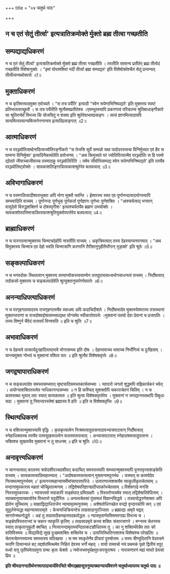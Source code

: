 +++
title = "०४ चतुर्थः पादः"

+++


## न च एतं सेतुं तीर्त्वा' इत्यत्रातिक्रमोक्ते र्मुक्तो ब्रह्म तीत्वा गच्छतीति

## सम्पद्याद्यधिकरणं

न च एतं सेतुं तीर्त्वा' इत्यत्रातिक्रमोक्ते र्मुक्तो ब्रह्म तीत्वा गच्छतीति । तरतीति सामान्य प्रतीतेर् ब्रह्म तीत्वेदं गच्छतीति विशेषानुक्तेः । "इमां घोरामशिवां नदीं तीर्त्वा ब्रह्म सम्पद्यत' इति विशेषोक्तेश्चैतं सेतुं प्रत्यन्यत् तीर्त्वेत्यन्यथोपपत्तेः ॥1॥

## मुक्ताधिकरणं

न च कृतिमत्त्वादमुक्त एवोच्यते । "स तत्र पर्येति' इत्यादौ "स्वेन रूपेणाभिनिष्पद्यते' इति मुक्तस्य स्पष्टं प्रतिभातत्वाच्छ्रुतौ । स तत्र पर्येतीति श्रुत्यैक्यप्रतीतेश्च ।एवम्भूतस्यापि प्रकरणत्वं परिकल्प्य श्रुतिबाधाङ्गीकारे सा श्रुतिरप्येवं विभज्य किं योजयितुं न शक्या इति श्रुतेरेवाभावप्रसङ्गः । सत्यं ज्ञानमित्यादावपि सत्यमित्यस्यान्यमित्यनेननान्वय इत्यादिप्रसङ्गात् ॥2॥

## आत्माधिकरणं

न च परञ्ज्योतिःशब्देनादित्यज्योतिरङ्गीकारे "स तेजसि सूर्ये सम्पन्नो यथा पादोदरस्त्वचा विनिर्मुच्यत एवं हैव स पाप्मना विनिर्मुक्त' इत्यादिनैकार्थतेति प्रयोजनम् । "अथ किमुच्यते परं ज्योतिरित्यात्मैव परञ्ज्योतिः स हि परमो द्योतते जीवाच्चाजीवाच्च तस्मादाहुः परञ्ज्योतिरिति । तमेव जीवोभिसम्पद्य स्वेन रूपेणाभिनिष्पद्यते' इति तस्यैव परञ्ज्योतिष्ट्वोक्तेः । सावकाशलिङ्गान्निरवकाशश्रुतेरेव बलवत्वात् ॥3॥

## अविभागाधिकरणं

न च परमगतित्वादीश्वराभुक्ता अपि भोगा मुक्तौ भवन्ति । ईश्वरस्य स्वत एव पूर्णानन्दत्वादभोगस्यापि सम्भवादिति वाच्यम् । पूर्णानन्दः पूर्णभुक् पूर्णकर्ता पूर्णज्ञानः पूर्णभाः पूर्णशक्तिः । "आश्चर्यत्वाद् भगवान् वासुदेवो विरुद्धशक्तिर्न च दोषस्पृगीशः' इत्याश्चर्यतयैव ब्रह्मण उभयोक्तेः । सावकाशोपपत्तिमात्रान्निरवकाशश्रुतियुक्तोपपत्तेरेव बलवत्वात् ॥4॥

## ब्राह्माधिकरणं

न च पारगतत्वान्मुक्तस्य चिन्मात्रदेहोपि नास्तीति वाच्यम् । अकृत्रिमत्वात् तस्य देहस्याप्यनपगमात् । "अथ विमुक्तस्य चिन्मात्र एव देहो भवति चिन्मात्राणि करणानि तैरीशानुगृहीतैर्भोगान् भुङ्क्ते' इति श्रुतेः ॥5॥

## सङ्कल्पाधिकरणं

न च भगवदोकः स्थितत्वान् मुक्तस्य तस्याप्योकस्त्वसाम्येन तत्तदुपायसाध्यभोगसाधनत्वं वाच्यम् । निर्दोषत्वात् तदोकसो मुक्तस्य च सङ्कल्पादेवेति श्रुत्युक्तानुसारेणोपपत्तेः ॥6॥

## अनन्याधिपत्याधिकरणं

न च परगृहगतत्वादस्य राजगृहगतस्यैव स्वाधमा अपि कदाचिदीशते । निर्दोषत्वादेव मुक्तस्येश्वरस्य तत्रस्थानां मुक्तान्तराणां च राजदोषवद्दोषासम्भवाद्यथा योग्यमेव स्वीकारोपपत्तेः ।मुक्तानां पतयो देवा देवानां च प्रजापतिः । तस्य विष्णुर्न चैवेदं पारावर्यं विनश्यति ॥ इति च श्रुतिः ॥7॥

## अभावाधिकरणं

न च देहभावे तत्कार्यदुःखादिस्तदभावे भोगासम्भव इति दोषः । देहाभावाच्च भावाच्च निर्भोगित्वं च दुःखिताम् । यान्त्यमुक्ता नोभयं च मुक्तानां वशिता यतः ॥ इति श्रुत्यैव विशेषक्लृप्तेः ॥8॥

## जगद्व्यापाराधिकरणं

न च सङ्कल्पादेव समस्तसम्भवात् सृष्ट्यादिसमस्तकार्यसम्भवः । व्यापारो जगतो शुद्धमपि वह्निकार्यकरं भवेत् । अयोग्याशक्तितस्त्वेव नाधिकानन्दसम्भवः ॥ न हि कश्चित् सुशक्तोपि चकाराचेतनं चितिम् । न च कामस्तथा भूयात् ततः स्यात् सत्यकामता ॥ इति श्रुत्या विशेषक्लृप्तेरेव । मुक्तानां न जगद्यत्नस्तथापि विबुधाः सदा । मुक्तानां तु नियन्तारस्तेषां ब्रह्मास्य वै हरिः ॥ इति च विशेषक्लृप्तिः ॥9॥

## स्थित्यधिकरणं

न च वशित्वान्मुक्तस्यापि वृद्धिः । कृतकृत्यत्वेन निःश्रमत्वादुपासनादावभ्यासपाटवान् निर्दोषत्वात् स्नेहाधिक्याच्च तस्यैव परमसुखरूपत्वेन फलस्वरूपत्वात् । अभ्यासपाटवात् स्नेहादश्रमत्वादुपासना । भक्तिश्च सुखरूपैव मुक्तानां न तु साधनम् ॥ इति च श्रुतिः ॥10॥

## अनावृत्त्यधिकरणं

न चानन्तत्वात् कालस्य त्रयोदशीपञ्चदशीवत् कदाचित् समस्तस्यापि सम्भवान्मुक्तस्यापि पुनरावृत्त्याशङ्केति वाच्यम् । सत्यकामत्वादिमाहात्म्यात् । "अदोषकामसत्यत्वान् मुक्तानामपुनर्भवः । यस्मात् स कामयेदेव नित्यमात्मापुनर्भवम् ॥' इत्यनन्तमहान्यायमीमांसापारवारिधेः । उत्तारणात्यशक्त्यैव व्याकुलीकृतचेतसाम् ॥ मन्दानामुपकाराय महतां चोच्छ्रितात्मनाम् । तद्विशेषपरिज्ञानप्रदीप्तार्काभचेतसाम् ॥ विशेषगाढे मनसि नितरामुपकारकः । न्यायप्लवो मयाकारि सङ्क्षेपात् प्रमिताक्षरैः ॥ विस्तरोप्ययमेव स्यात् तद्विशेषातिवेदिनाम् । व्याख्यानुव्याख्यायोरेव विस्तारो यदुदीरितः ॥ अनल्पचेतसां पुंसामलं विज्ञानसिद्धये । तन्न्यायोद्धरणेशक्ता अपि ह्येतेन सुस्थिरम् ॥ साक्षाद्विद्याधिराजेन न्यायामृतमनुत्तमम् । अशेषतोधिगच्छेत वन्द्यो वृन्दारकोपि सन् ॥ एवं सुदुर्लभेप्यद्धा महान्यायपरामृते । केचनाधिक्रियन्तेत्र तत्प्रसादानुरञ्जिताः ॥ ब्रह्माद्या अमृते यद्वत् सागरोन्मथनोद्धृते । अहं तु तत्प्रसादैकमहास्पदबलोद्धतः ॥ न्यायमृतार्णवमिममवगाह्य विभज्य च । सङ्क्षेपविस्तराभ्यां च चकार व्याकृतिं कृतिम् ॥ तत्प्रसादमृते कस्य शक्तिः संसारसागरे । मग्नस्य चेतनस्य स्यात् तत्कृतानुकूतौ क्वचित् ॥ नित्यानन्दामृतस्यन्दितत्कटाक्षैधितस्य तु । का नु शक्तिर्भवेन्नैव ततः को वातिविस्मयः ॥ विद्याविद्ये सुखं दुःखमशक्तिः शक्तिरेव च । उत्पत्तिस्थितिनाशाश्च विशेषाश्च परेखलिाः ॥ चेतनाचेतनस्यास्य समस्तस्य यदिच्छया । स मम स्वकृतेनैव प्रीयतां पुरुषोत्तमः ॥ यस्य त्रीण्युदितानि वेदवचने रूपणि दिव्यान्यलं बट् तद्दर्शतमित्थमेव निहितं देवस्य भर्गो महत् । वायो रामवचो नयं प्रथमकं पृक्षो द्वितीयं वपुर् मध्वो यत्तु तृतीयमेतदमुना ग्रन्थः कृतः केशवे ॥ नमोजभवभूर्यक्षपुरःसरसुराश्रय । नारायणारणं मह्यं मापते प्रेयसां प्रिय ॥

**इति श्रीमदानन्दतीर्थभगवत्पादाचार्यविरचिते श्रीमद्ब्रह्मसूत्रनुव्याख्यान्यायविवरणे चतुर्थाध्यायस्य चतुर्थः पादः ॥**

